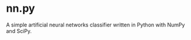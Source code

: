 nn.py
=====

A simple artificial neural networks classifier written in Python with NumPy and SciPy.
